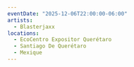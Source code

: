 ```yaml
---
eventDate: "2025-12-06T22:00:00-06:00"
artists:
  - Blasterjaxx
locations:
  - EcoCentro Expositor Querétaro
  - Santiago De Querétaro
  - Mexique
---
```

